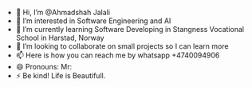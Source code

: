 - 👋 Hi, I’m @Ahmadshah Jalali
- 👀 I’m interested in Software Engineering and AI
- 🌱 I’m currently learning Software Developing in Stangness Vocational School in Harstad, Norway
- 💞️ I’m looking to collaborate on small projects so I can learn more
- 📫 Here is how you can reach me by whatsapp +4740094906
- 😄 Pronouns: Mr:
- ⚡ Be kind! Life is Beautifull.

<!---
SubArm/SubArm is a ✨ special ✨ repository because its `README.md` (this file) appears on your GitHub profile.
You can click the Preview link to take a look at your changes.
--->

